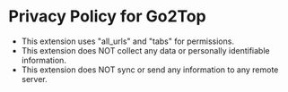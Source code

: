# Privacy Policy for Go2Top 

* This extension uses "all_urls" and "tabs" for permissions.
* This extension does NOT collect any data or personally identifiable information.
* This extension does NOT sync or send any information to any remote server.